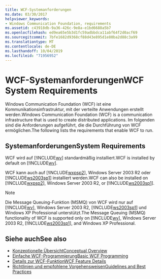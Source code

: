 ```yaml
---
title: WCF-Systemanforderungen
ms.date: 03/30/2017
helpviewer_keywords:
- Windows Communication Foundation, requirements
ms.assetid: c43918db-9a36-426c-9e8a-e1bd6688a5b7
ms.openlocfilehash: ed9ea65e5b3d1fc59adbbdca11abf64f2d0acf69
ms.sourcegitcommit: 7bfe1682d9368cf88d43e895d1e80ba2d88c3a99
ms.translationtype: MT
ms.contentlocale: de-DE
ms.lasthandoff: 10/04/2019
ms.locfileid: "71956952"
---
```

# <a name="wcf-system-requirements"></a><span data-ttu-id="4410d-102">WCF-Systemanforderungen</span><span class="sxs-lookup"><span data-stu-id="4410d-102">WCF System Requirements</span></span>

<span data-ttu-id="4410d-103">Windows Communication Foundation (WCF) ist eine Kommunikationsinfrastruktur, mit der verteilte Anwendungen erstellt werden.</span><span class="sxs-lookup"><span data-stu-id="4410d-103">Windows Communication Foundation (WCF) is a communication infrastructure that is used to create distributed applications.</span></span> <span data-ttu-id="4410d-104">Im folgenden sind die Anforderungen aufgeführt, die die Durchführung von WCF ermöglichen.</span><span class="sxs-lookup"><span data-stu-id="4410d-104">The following lists the requirements that enable WCF to run.</span></span>

## <a name="system-requirements"></a><span data-ttu-id="4410d-105">Systemanforderungen</span><span class="sxs-lookup"><span data-stu-id="4410d-105">System Requirements</span></span>

<span data-ttu-id="4410d-106">WCF wird auf [!INCLUDE[wv](../../../includes/wv-md.md)] standardmäßig installiert.</span><span class="sxs-lookup"><span data-stu-id="4410d-106">WCF is installed by default on [!INCLUDE[wv](../../../includes/wv-md.md)].</span></span>

<span data-ttu-id="4410d-107">WCF kann auch auf [!INCLUDE[wxpsp2](../../../includes/wxpsp2-md.md)], Windows Server 2003 R2 oder [!INCLUDE[ws2003sp1](../../../includes/ws2003sp1-md.md)] installiert werden.</span><span class="sxs-lookup"><span data-stu-id="4410d-107">WCF can also be installed on [!INCLUDE[wxpsp2](../../../includes/wxpsp2-md.md)], Windows Server 2003 R2, or [!INCLUDE[ws2003sp1](../../../includes/ws2003sp1-md.md)].</span></span>

> [!NOTE]
> <span data-ttu-id="4410d-108">Die Message Queuing-Funktion (MSMQ) von WCF wird nur auf [!INCLUDE[wv](../../../includes/wv-md.md)], Windows Server 2003 R2, [!INCLUDE[ws2003sp1](../../../includes/ws2003sp1-md.md)] und Windows XP Professional unterstützt.</span><span class="sxs-lookup"><span data-stu-id="4410d-108">The Message Queuing (MSMQ) functionality of WCF is supported only on [!INCLUDE[wv](../../../includes/wv-md.md)], Windows Server 2003 R2, [!INCLUDE[ws2003sp1](../../../includes/ws2003sp1-md.md)], and Windows XP Professional.</span></span>

## <a name="see-also"></a><span data-ttu-id="4410d-109">Siehe auch</span><span class="sxs-lookup"><span data-stu-id="4410d-109">See also</span></span>

- [<span data-ttu-id="4410d-110">Konzeptionelle Übersicht</span><span class="sxs-lookup"><span data-stu-id="4410d-110">Conceptual Overview</span></span>](conceptual-overview.md)
- [<span data-ttu-id="4410d-111">Einfache WCF-Programmierung</span><span class="sxs-lookup"><span data-stu-id="4410d-111">Basic WCF Programming</span></span>](basic-wcf-programming.md)
- [<span data-ttu-id="4410d-112">Details zur WCF-Funktion</span><span class="sxs-lookup"><span data-stu-id="4410d-112">WCF Feature Details</span></span>](./feature-details/index.md)
- [<span data-ttu-id="4410d-113">Richtlinien und empfohlene Vorgehensweisen</span><span class="sxs-lookup"><span data-stu-id="4410d-113">Guidelines and Best Practices</span></span>](guidelines-and-best-practices.md)
